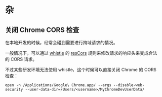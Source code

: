 # 杂

## 关闭 Chrome CORS 检查

在本地开发的时候，经常会碰到需要进行跨域请求的情况。

一般情况下，可以通过 [whistle](https://github.com/avwo/whistle) 的 [resCors](https://wproxy.org/whistle/rules/resCors.html) 规则来修改请求的响应头来变成合法的 CORS 请求。

不过某些研发环境无法使用 whistle，这个时候可以直接关闭 Chrome 的 CORS 检查：

```shell
open -n /Applications/Google\ Chrome.app/ --args --disable-web-security --user-data-dir=/Users/<username>/MyChromeDevUserData/
```

<Vssue title="前端工具杂谈" />